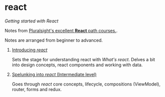 # react
*Getting started with React*

Notes from [Pluralsight's excellent __React__ path
courses.](https://app.pluralsight.com/paths/skills/react).

Notes are arranged from beginner to advanced.

1. [Introducing *react*](./gettingStarted.md)

   Sets the stage for understanding react with *What's react*. Delves a bit
   into design concepts, react components and working with data.

2. [Spelunking into *react* (Intermediate level)](./gettingWarmer.md)

   Goes through *react* core concepts, lifecycle, compositions (ViewModel),
   router, forms and redux.
